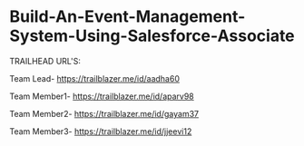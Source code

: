 # Build-An-Event-Management-System-Using-Salesforce-Associate

TRAILHEAD URL'S:

Team Lead- https://trailblazer.me/id/aadha60

Team Member1- https://trailblazer.me/id/aparv98

Team Member2- https://trailblazer.me/id/gayam37

Team Member3- https://trailblazer.me/id/jjeevi12
